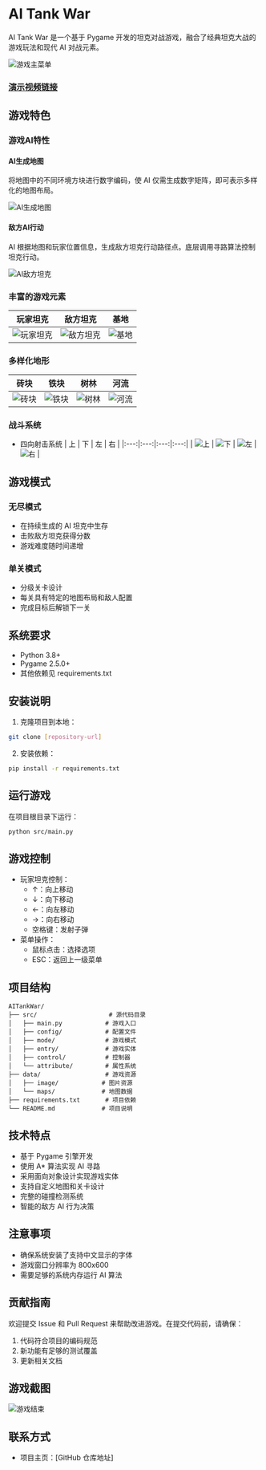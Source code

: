 # AI Tank War

AI Tank War 是一个基于 Pygame 开发的坦克对战游戏，融合了经典坦克大战的游戏玩法和现代 AI 对战元素。

![游戏主菜单](src/data/image/menu/background.png)

### [演示视频链接](https://www.bilibili.com/video/BV1mu8TzsEX7)

## 游戏特色

### 游戏AI特性
#### AI生成地图
将地图中的不同环境方块进行数字编码，使 AI 仅需生成数字矩阵，即可表示多样化的地图布局。

![AI生成地图](src/external_data/tank_map.png) 
#### 敌方AI行动
AI 根据地图和玩家位置信息，生成敌方坦克行动路径点。底层调用寻路算法控制坦克行动。

![AI敌方坦克](src/external_data/enemy_AI.gif) 

### 丰富的游戏元素

| 玩家坦克 | 敌方坦克 | 基地 |
|:---:|:---:|:---:|
| ![玩家坦克](src/data/image/tank/tank_T1_0.png) | ![敌方坦克](src/data/image/tank/enemy_1_0.png) | ![基地](src/data/image/base/home.png) |

### 多样化地形

| 砖块 | 铁块 | 树林 | 河流 |
|:---:|:---:|:---:|:---:|
| ![砖块](src/data/image/terrain/brick.png) | ![铁块](src/data/image/terrain/iron.png) | ![树林](src/data/image/terrain/tree.png) | ![河流](src/data/image/terrain/river1.png) |

### 战斗系统

- 四向射击系统
  | 上 | 下 | 左 | 右 |
  |:---:|:---:|:---:|:---:|
  | ![上](src/data/image/bullet/bullet_up.png) | ![下](src/data/image/bullet/bullet_down.png) | ![左](src/data/image/bullet/bullet_left.png) | ![右](src/data/image/bullet/bullet_right.png) |

## 游戏模式

### 无尽模式
- 在持续生成的 AI 坦克中生存
- 击败敌方坦克获得分数
- 游戏难度随时间递增

### 单关模式
- 分级关卡设计
- 每关具有特定的地图布局和敌人配置
- 完成目标后解锁下一关

## 系统要求

- Python 3.8+
- Pygame 2.5.0+
- 其他依赖见 requirements.txt

## 安装说明

1. 克隆项目到本地：
```bash
git clone [repository-url]
```

2. 安装依赖：
```bash
pip install -r requirements.txt
```

## 运行游戏

在项目根目录下运行：
```bash
python src/main.py
```

## 游戏控制

- 玩家坦克控制：
  - ↑：向上移动
  - ↓：向下移动
  - ←：向左移动
  - →：向右移动
  - 空格键：发射子弹
- 菜单操作：
  - 鼠标点击：选择选项
  - ESC：返回上一级菜单

## 项目结构

```
AITankWar/
├── src/                    # 源代码目录
│   ├── main.py            # 游戏入口
│   ├── config/            # 配置文件
│   ├── mode/              # 游戏模式
│   ├── entry/             # 游戏实体
│   ├── control/           # 控制器
│   └── attribute/         # 属性系统
├── data/                  # 游戏资源
│   ├── image/            # 图片资源
│   └── maps/             # 地图数据
├── requirements.txt       # 项目依赖
└── README.md             # 项目说明
```

## 技术特点

- 基于 Pygame 引擎开发
- 使用 A* 算法实现 AI 寻路
- 采用面向对象设计实现游戏实体
- 支持自定义地图和关卡设计
- 完整的碰撞检测系统
- 智能的敌方 AI 行为决策

## 注意事项

- 确保系统安装了支持中文显示的字体
- 游戏窗口分辨率为 800x600
- 需要足够的系统内存运行 AI 算法

## 贡献指南

欢迎提交 Issue 和 Pull Request 来帮助改进游戏。在提交代码前，请确保：

1. 代码符合项目的编码规范
2. 新功能有足够的测试覆盖
3. 更新相关文档

## 游戏截图

![游戏结束](src/data/image/status/gameover.png)

## 联系方式

- 项目主页：[GitHub 仓库地址]